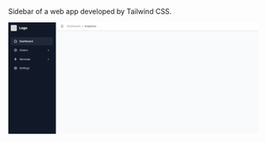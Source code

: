Sidebar of a web app developed by Tailwind CSS.

![alt text](https://github.com/sangib58/Sidebar-Tailwind/blob/main/src/sidebar-tailwind.png)